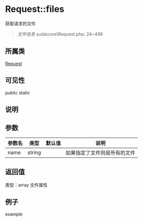 # Request::files
获取请求的文件
> *文件信息* suda\core\Request.php: 24~498
## 所属类 

[Request](../Request.md)

## 可见性

  public  static
## 说明



## 参数

| 参数名 | 类型 | 默认值 | 说明 |
|--------|-----|-------|-------|
| name |  string |  |  如果指定了文件则是所有的文件 |

## 返回值
类型：array
 文件属性

## 例子

example